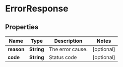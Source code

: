 
# ErrorResponse

## Properties
Name | Type | Description | Notes
------------ | ------------- | ------------- | -------------
**reason** | **String** | The error cause. |  [optional]
**code** | **String** | Status code |  [optional]



